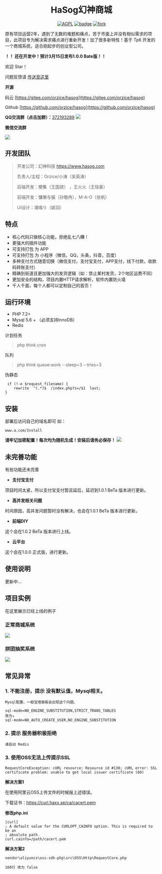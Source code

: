 <h1 align="center">HaSog幻神商城</h1>

<p align="center">
<a href="https://www.hasog.com"><img src="https://img.shields.io/badge/license-AGPL--3.0-blue" alt="AGPL"></a>
<a href="https://www.hasog.com"><img src="https://img.shields.io/badge/HaSog-开发中-brightgreen" alt="badge"></a>
<a href="https://gitee.com/orzice/hasog/members"><img src="https://gitee.com/orzice/hasog/badge/fork.svg?theme=dark" alt="fork"></a>
</p>


原有项目运营2年，遇到了无数的难题和痛点，苦于市面上并没有相似需求的项目，此项目专为解决需求痛点进行重新开发！加了很多新特性！基于 Tp6 开发的一个商城系统，适合刚起步的创业型公司。

**！！ 还在开发中！预计3月15日发布1.0.0 Bate版！！**

欢迎 Star！


问题反馈请 [传送至这里](https://www.hasog.com)

**开源**

码云  [https://gitee.com/orzice/hasog](https://gitee.com/orzice/hasog)

Github  [https://github.com/orzice/hasog](https://github.com/orzice/hasog)



**QQ交流群（点击加群）：**[372193289](https://jq.qq.com/?_wv=1027&k=MOx0H0EK)
![](https://images.gitee.com/uploads/images/2021/0310/175719_a49cdd9b_813605.jpeg)


**微信交流群**

![](https://images.gitee.com/uploads/images/2021/0310/135948_0e426530_813605.png)

## 开发团队
>  开发公司：幻神科技 https://www.hasog.com
>  
>  负责人/主程：Orzice/小涛（吴英涛）
>  
> 后端开发：梗集（王国骁） ，王火火（王琰豪）
> 
> 前端开发：慵懒与猫（孙敬冉），M-A-O（张帆）
> 
> UI设计：潮鳴り（姚羽）
> 

## 特点
- 核心代码只做核心功能，拒绝乱七八糟！
- 更强大的插件功能
- 可支持打包 为 APP
- 可支持打包 为 小程序（微信，QQ，头条，抖音，百度）
- 多种支付方式随意切换（微信支付，支付宝支付，APP支付，线下付款，收款码转账支付）
- 精确到街道且更加强大的发货逻辑（如：禁止某村发货，2个地区运费不同）
- 更加安全的结构，项目内置HTTP请求解析，软件内置防火墙
- 千人千面，每个人都可以定制自己的首页！


## 运行环境
- PHP 7.2+
- Mysql 5.6 + （必须支持InnoDB）
- Redis



计划任务

> php think cron

队列

> php think queue:work --sleep=3 --tries=3

伪静态
```
 if (!-e $request_filename) {
	rewrite  ^(.*)$  /index.php?s=/$1  last;
}
```

## 安装

部署后访问自己的域名即可 如：

```shell
www.a.com/Install
```
**请牢记加密配置！每次均为随机生成！安装后请务必保存！**
![](https://images.gitee.com/uploads/images/2021/0310/140035_ca96d7cf_813605.png)

## 未完善功能

有些功能还未完善

- **支付宝支付**

项目时间太紧，所以支付宝支付暂且延后，延迟到1.0.1 BeTa  版本进行更新。

- **高并发相关问题**

时间原因，高并发问题暂时没有解决，也会在1.0.1 BeTa 版本进行更新。

- **前端DIY**

这个会在1.0.2 BeTa 版本进行上线。

- **云平台**

这个会在1.0.0 正式版，进行更新。



## 使用说明

更新中...



## 项目实例
在这里展示已经上线的例子

###  正常商城系统
![](https://images.gitee.com/uploads/images/2021/0310/140137_3e4de280_813605.jpeg)


### 拼团抽奖系统

![](https://images.gitee.com/uploads/images/2021/0310/140202_a35e2ce5_813605.jpeg)



## 常见异常



### 1. 不能注册，提示 没有默认值，Mysql相关。

```
Mysql配置，一般宝塔面板会出现这个问题。

sql-mode=NO_ENGINE_SUBSTITUTION,STRICT_TRANS_TABLES
改为↓
sql-mode=NO_AUTO_CREATE_USER,NO_ENGINE_SUBSTITUTION
```





### 2. 提示 服务器积极拒绝

```
请启动 Redis
```



### 3. 使用OSS无法上传提示SSL

```
RequestCoreException: cURL resource: Resource id #130; cURL error: SSL certificate problem: unable to get local issuer certificate (60)
```

**解决方案1**

在使用阿里云OSS上传文件的时候报上述错误。

下载证书：https://curl.haxx.se/ca/cacert.pem

**修改php.ini**

```
[curl]
; A default value for the CURLOPT_CAINFO option. This is required to be an
; absolute path.
curl.cainfo=/path/cacert.pem
```

**解决方案2**

```
vendor\aliyuncs\oss-sdk-php\src\OSS\Http\RequestCore.php

160行 改为 false
```

